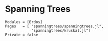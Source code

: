 # Spanning Trees
```@autodocs
Modules = [Erdos]
Pages   = [ "spanningtrees/spanningtrees.jl",
            "spanningtrees/kruskal.jl"]
Private = false
```
